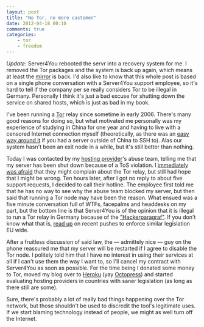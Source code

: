 ```yaml
---
layout: post
title: "No Tor, no more customer"
date: 2012-04-18 00:10
comments: true
categories:
    - tor
    - freedom
---
```

*Update:* Server4You rebooted the servr into a recovery system for me. I removed the Tor packages and the system is back up again, which means at least the [mirror](http://tor.blingblingsquad.net/) is back. I'd also like to know that this whole post is based on a single phone conversation with a Server4You support employee, so it's hard to tell if the company per se really considers Tor to be illegal in Germany. Personally I think it's just a bad excuse for shutting down the service on shared hosts, which is just as bad in my book.

I've been running a [Tor](https://www.torproject.org/) relay since sometime in early 2006. There's many good reasons for doing so, but what motivated me personally was my experience of studying in China for one year and having to live with a censored Internet connection myself (theoretically, as there was an [easy way around it](http://embraceubuntu.com/2006/12/08/ssh-tunnel-socks-proxy-forwarding-secure-browsing/) if you had a server outside of China to SSH to). Alas our system hasn't been an exit node in a while, but it's still better than nothing.

Today I was contacted by my [hosting provider](http://server4you.de)'s abuse team, telling me that my server has been shut down because of a ToS violation. I [immediately was afraid](https://twitter.com/#!/citizen428/status/192189329177718784) that they might complain about the Tor relay, but still had hope that I might be wrong. Ten hours later, after I got no reply to about five support requests, I decided to call their hotline. The employee first told me that he has no way to see why the abuse team blocked my server, but then said that running a Tor node may have been the reason. What ensued was a five minute conversation full of WTFs, facepalms and headdesks on my part, but the bottom line is that Server4You is of the opinion that it is illegal to run a Tor relay in Germany because of the ["Hackerparagraf"](http://de.wikipedia.org/wiki/Hackerparagraf). If you don't know what that is, [read up](http://hackingexpose.blogspot.com/2012/04/watch-out-white-hats-european-union_3977.html) on recent pushes to enforce similar legislation EU wide.

After a fruitless discussion of said law, the — admittely nice — guy on the phone reassured me that my server will be restarted if I agree to disable the Tor node. I politely told him that I have no interest in using their services at all if I can't use them the way I want to, so I'll cancel my contract with Server4You as soon as possible. For the time being I donated some money to Tor, moved my blog over to [Heroku](http://www.heroku.com/) (yay [Octopress](http://octopress.org/)) and started evaluating hosting providers in countries with saner legislation (as long as there still are some).

Sure, there's probably a lot of really bad things happening over the Tor network, but those shouldn't be used to discredit the tool's legitimate uses. If we start blaming technology instead of people, we might as well turn off the Internet.
